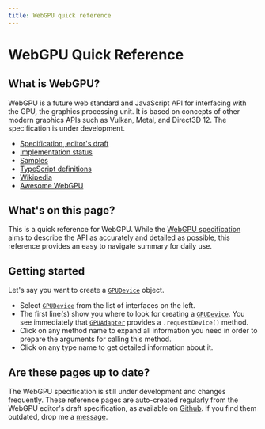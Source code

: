 ```yaml
---
title: WebGPU quick reference
---
```


# WebGPU Quick Reference

## What is WebGPU?

WebGPU is a future web standard and JavaScript API for interfacing with the GPU, the graphics processing unit. It is based on concepts of other modern graphics APIs such as Vulkan, Metal, and Direct3D 12. The specification is under development.

- [Specification, editor's draft](https://gpuweb.github.io/gpuweb/)
- [Implementation status](https://github.com/gpuweb/gpuweb/wiki/Implementation-Status)
- [Samples](https://github.com/austinEng/webgpu-samples)
- [TypeScript definitions](https://github.com/gpuweb/types) 
- [Wikipedia](https://en.wikipedia.org/wiki/WebGPU)
- [Awesome WebGPU](https://github.com/mikbry/awesome-webgpu)

## What's on this page?

This is a quick reference for WebGPU. While the [WebGPU specification](https://gpuweb.github.io/gpuweb/) aims to describe the API as accurately and detailed as possible, this reference provides an easy to navigate summary for daily use.

## Getting started

Let's say you want to create a [`GPUDevice`](/reference/interface/gpudevice/#idl-gpudevice) object.
- Select [`GPUDevice`](/reference/interface/gpudevice/#idl-gpudevice) from the list of interfaces on the left.
- The first line(s) show you where to look for creating a [`GPUDevice`](/reference/interface/gpudevice/#idl-gpudevice). You see immediately that [`GPUAdapter`](/reference/interface/gpuadapter/#idl-gpuadapter) provides a `.requestDevice()` method.  
- Click on any method name to expand all information you need in order to prepare the arguments for calling this method.
- Click on any type name to get detailed information about it.

## Are these pages up to date?

The WebGPU specification is still under development and changes frequently. These reference pages are auto-created regularly from the WebGPU editor's draft specification, as available on [Github](https://gpuweb.github.io/gpuweb/). If you find them outdated, drop me a [message](mailto:janitor@webgpu.rocks).